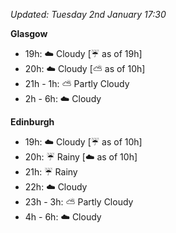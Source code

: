*Updated: Tuesday 2nd January 17:30*

**Glasgow**

* 19h: :cloud: Cloudy [:umbrella: as of 19h]
* 20h: :cloud: Cloudy [:partly_sunny: as of 10h]
* 21h - 1h: :partly_sunny: Partly Cloudy
* 2h - 6h: :cloud: Cloudy

**Edinburgh**

* 19h: :cloud: Cloudy [:umbrella: as of 10h]
* 20h: :umbrella: Rainy [:cloud: as of 10h]
* 21h: :umbrella: Rainy
* 22h: :cloud: Cloudy
* 23h - 3h: :partly_sunny: Partly Cloudy
* 4h - 6h: :cloud: Cloudy
